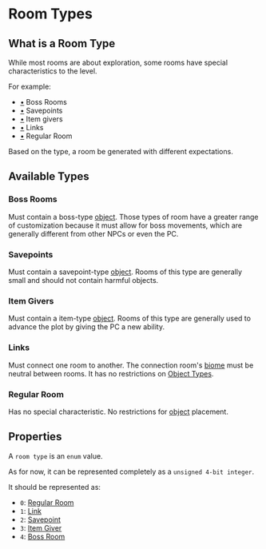 # Room Types

## What is a Room Type

While most rooms are about exploration, some rooms have special characteristics to the level.

For example:

- [•](#boss-rooms) Boss Rooms
- [•](#savepoints) Savepoints
- [•](#item-givers) Item givers
- [•](#links) Links
- [•](#regular-room) Regular Room

Based on the type, a room be generated with different expectations.

## Available Types

### Boss Rooms

Must contain a boss-type [object](object_definition.md#what-is-an-object).
Those types of room have a greater range of customization because it must allow for boss movements, which are generally different from other NPCs or even the PC.

### Savepoints

Must contain a savepoint-type [object](object_definition.md#what-is-an-object).
Rooms of this type are generally small and should not contain harmful objects.

### Item Givers

Must contain a item-type [object](object_definition.md#what-is-an-object).
Rooms of this type are generally used to advance the plot by giving the PC a new ability.

### Links

Must connect one room to another. The connection room's [biome](biome_definition.md#what-is-a-biome) must be neutral between rooms.
It has no restrictions on [Object Types](object_definition.md#object-types).

### Regular Room

Has no special characteristic. No restrictions for [object](object_definition.md#what-is-an-object) placement.

## Properties

A `room type` is an `enum` value.

As for now, it can be represented completely as a `unsigned 4-bit integer`.

It should be represented as:

- `0`: [Regular Room](#regular-room)
- `1`: [Link](#links)
- `2`: [Savepoint](#savepoints)
- `3`: [Item Giver](#item-givers)
- `4`: [Boss Room](#boss-rooms)
